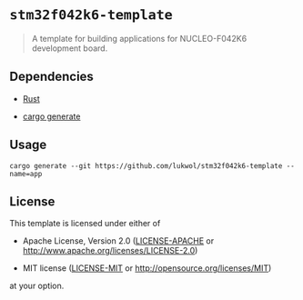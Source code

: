 # `stm32f042k6-template`

> A template for building applications for NUCLEO-F042K6 development board.

## Dependencies

- [Rust](https://rustup.rs/)

- [cargo generate](https://github.com/ashleygwilliams/cargo-generate)

## Usage

`cargo generate --git https://github.com/lukwol/stm32f042k6-template --name=app`

## License

This template is licensed under either of

- Apache License, Version 2.0 ([LICENSE-APACHE](LICENSE-APACHE) or
  http://www.apache.org/licenses/LICENSE-2.0)

- MIT license ([LICENSE-MIT](LICENSE-MIT) or http://opensource.org/licenses/MIT)

at your option.
